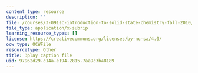 ```yaml
---
content_type: resource
description: ''
file: /courses/3-091sc-introduction-to-solid-state-chemistry-fall-2010/97962d29c14ae19428157aa9c3b48189_StY_01uUFSY.srt
file_type: application/x-subrip
learning_resource_types: []
license: https://creativecommons.org/licenses/by-nc-sa/4.0/
ocw_type: OCWFile
resourcetype: Other
title: 3play caption file
uid: 97962d29-c14a-e194-2815-7aa9c3b48189
---
```

